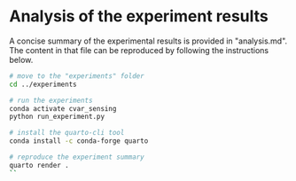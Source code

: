 # Analysis of the experiment results

A concise summary of the experimental results is provided in "analysis.md".
The content in that file can be reproduced by following the instructions below.
```bash
# move to the "experiments" folder
cd ../experiments

# run the experiments
conda activate cvar_sensing
python run_experiment.py

# install the quarto-cli tool
conda install -c conda-forge quarto

# reproduce the experiment summary
quarto render .
``
